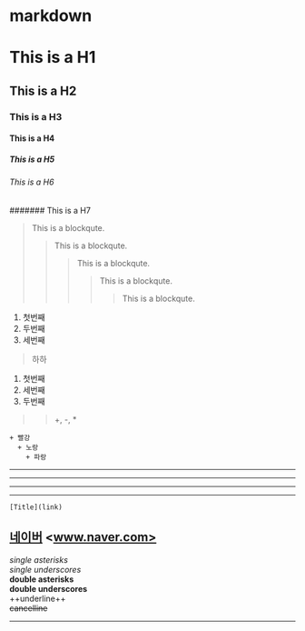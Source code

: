 # markdown
# This is a H1
## This is a H2
### This is a H3
#### This is a H4
##### This is a H5
###### This is a H6
####### This is a H7

> This is a blockqute.
>> This is a blockqute.
>>> This is a blockqute.
>>>> This is a blockqute.
>>>>> This is a blockqute.

1. 첫번째
2. 두번째
3. 세번째

> 하하

1. 첫번째
3. 세번째
2. 두번째

>> +, -, *

```
+ 빨강
  + 노랑
    + 파랑
``` 
------------------------------------
* * *
***
- - - 


```
[Title](link)
```
[네이버](www.naver.com)
<www.naver.com>
---------------------------

*single asterisks*  
_single underscores_  
**double asterisks**  
__double underscores__  
++underline++  
~~cancelline~~  

----------------------------
